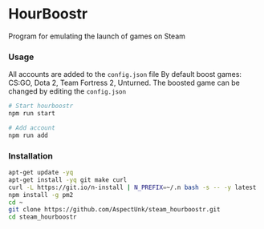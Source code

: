 # HourBoostr
Program for emulating the launch of games on Steam

### Usage

All accounts are added to the `config.json` file
By default boost games: CS:GO, Dota 2, Team Fortress 2, Unturned. The boosted game can be changed by editing the `config.json`

```bash
# Start hourboostr
npm run start

# Add account
npm run add
```

### Installation

```bash
apt-get update -yq
apt-get install -yq git make curl
curl -L https://git.io/n-install | N_PREFIX=~/.n bash -s -- -y latest
npm install -g pm2
cd ~
git clone https://github.com/AspectUnk/steam_hourboostr.git
cd steam_hourboostr
```